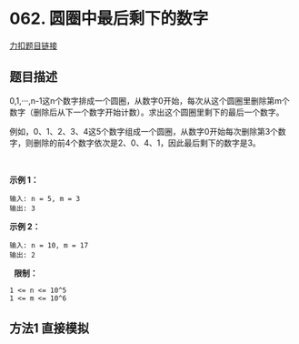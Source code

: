 # 062. 圆圈中最后剩下的数字  

[力扣题目链接](https://leetcode-cn.com/problems/yuan-quan-zhong-zui-hou-sheng-xia-de-shu-zi-lcof/)     
   

## 题目描述  

0,1,···,n-1这n个数字排成一个圆圈，从数字0开始，每次从这个圆圈里删除第m个数字（删除后从下一个数字开始计数）。求出这个圆圈里剩下的最后一个数字。

例如，0、1、2、3、4这5个数字组成一个圆圈，从数字0开始每次删除第3个数字，则删除的前4个数字依次是2、0、4、1，因此最后剩下的数字是3。

 

**示例 1：**

    输入: n = 5, m = 3
    输出: 3

**示例 2：**

    输入: n = 10, m = 17
    输出: 2
 
**限制：**

    1 <= n <= 10^5
    1 <= m <= 10^6



## 方法1 直接模拟  

